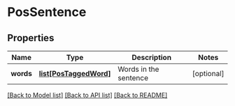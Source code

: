# PosSentence

## Properties
Name | Type | Description | Notes
------------ | ------------- | ------------- | -------------
**words** | [**list[PosTaggedWord]**](PosTaggedWord.md) | Words in the sentence | [optional] 

[[Back to Model list]](../README.md#documentation-for-models) [[Back to API list]](../README.md#documentation-for-api-endpoints) [[Back to README]](../README.md)


